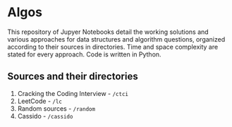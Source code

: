 # Algos

This repository of Jupyer Notebooks detail the working solutions and various approaches for data structures and algorithm questions, organized according to their sources in directories. Time and space complexity are stated for every approach. Code is written in Python. 


## Sources and their directories
1. Cracking the Coding Interview -  `/ctci`
2. LeetCode - `/lc`
3. Random sources - `/random`
4. Cassido - `/cassido`
